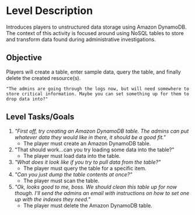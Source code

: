 # Level Description

Introduces players to unstructured data storage using Amazon DynamoDB. The
context of this activity is focused around using NoSQL tables to store and
transform data found during administrative investigations.

## Objective

Players will create a table, enter sample data, query the table, and finally
delete the created resource(s).

```plain
"The admins are going through the logs now, but will need somewhere to store critical information. Maybe you can set something up for them to drop data into?"
```

## Level Tasks/Goals

1. _"First off, try creating an Amazon DynamoDB table. The admins can put
   whatever data they would like in there, it should be a good fit."_
   - The player must create an Amazon DynamoDB table.
2. "That should work...can you try loading some data into the table?"
   - The player must load data into the table.
3. _"What does it look like if you try to pull data from the table?"_
   - The player must query the table for a specific item.
4. _"Can you just dump the table contents at once?"_
   - The player must scan the table.
5. _"Ok, looks good to me, boss. We should clean this table up for now though.
   I'll send the admins an email with instructions on how to set one up with the
   indexes they need."_
   - The player must delete the Amazon DynamoDB table.
